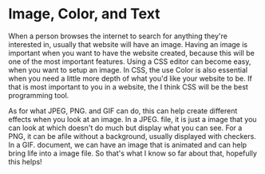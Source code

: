 # Image, Color, and Text

When a person browses the internet to search for anything they're interested in, usually that website will have an image. Having an image is important when you want to have the website created, because this will be one of the most important features. Using a CSS editor can become easy, when you want to setup an image. In CSS, the use Color is also essential when you need a little more depth of what you'd like your website to be. If that is most important to you in a website, the I think CSS will be the best programming tool.

As for what JPEG, PNG. and GIF can do, this can help create different effects when you look at an image. In a JPEG. file, it is just a image that you can look at which doesn't do much but display what you can see. For a PNG, it can be afile without a background, usually displayed with checkers. In a GIF. document, we can have an image that is animated and can help bring life into a image file. So that's what I know so far about that, hopefully this helps!
